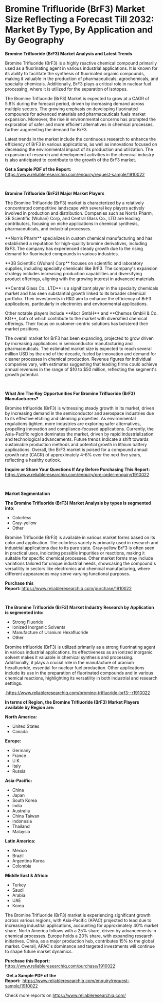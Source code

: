 <p><h1>Bromine Trifluoride (BrF3) Market Size Reflecting a Forecast Till 2032: Market By Type, By Application and By Geography</h1></p><p><strong>Bromine Trifluoride (BrF3) Market Analysis and Latest Trends</strong></p>
<p><p>Bromine Trifluoride (BrF3) is a highly reactive chemical compound primarily used as a fluorinating agent in various industrial applications. It is known for its ability to facilitate the synthesis of fluorinated organic compounds, making it valuable in the production of pharmaceuticals, agrochemicals, and specialty chemicals. Additionally, BrF3 plays a critical role in nuclear fuel processing, where it is utilized for the separation of isotopes.</p><p>The Bromine Trifluoride (BrF3) Market is expected to grow at a CAGR of 5.8% during the forecast period, driven by increasing demand across multiple sectors. The growing emphasis on developing fluorinated compounds for advanced materials and pharmaceuticals fuels market expansion. Moreover, the rise in environmental concerns has prompted the exploration of safer and more efficient alternatives in chemical processes, further augmenting the demand for BrF3.</p><p>Latest trends in the market include the continuous research to enhance the efficiency of BrF3 in various applications, as well as innovations focused on decreasing the environmental impact of its production and utilization. The expansion of research and development activities in the chemical industry is also anticipated to contribute to the growth of the BrF3 market.</p></p>
<p><strong>Get a Sample PDF of the Report:&nbsp;</strong> <a href="https://www.reliableresearchiq.com/enquiry/request-sample/1910022?utm_campaign=1720&utm_medium=2&utm_source=Github&utm_content=ia&utm_term=03042025&utm_id=bromine-trifluoride-brf3">https://www.reliableresearchiq.com/enquiry/request-sample/1910022</a></p>
<p>&nbsp;</p>
<p><strong>Bromine Trifluoride (BrF3) Major Market Players</strong></p>
<p><p>The Bromine Trifluoride (BrF3) market is characterized by a relatively concentrated competitive landscape with several key players actively involved in production and distribution. Companies such as Norris Pharm, 3B Scientific (Wuhan) Corp, and Central Glass Co., LTD are leading contributors, focusing on niche applications in chemical synthesis, pharmaceuticals, and industrial processes.</p><p>**Norris Pharm** specializes in custom chemical manufacturing and has established a reputation for high-quality bromine derivatives, including BrF3. The company has experienced steady growth due to the rising demand for fluorinated compounds in various industries.</p><p>**3B Scientific (Wuhan) Corp** focuses on scientific and laboratory supplies, including specialty chemicals like BrF3. The company's expansion strategy includes increasing production capabilities and diversifying product offerings, aligning with the growing interest in advanced materials.</p><p>**Central Glass Co., LTD** is a significant player in the specialty chemicals market and has seen substantial growth linked to its broader chemical portfolio. Their investments in R&D aim to enhance the efficiency of BrF3 applications, particularly in electronics and environmental applications.</p><p>Other notable players include **Abcr GmbH** and **Chemos GmbH & Co. KG**, both of which contribute to the market with diversified chemical offerings. Their focus on customer-centric solutions has bolstered their market positions.</p><p>The overall market for BrF3 has been expanding, projected to grow driven by increasing applications in semiconductor manufacturing and pharmaceuticals. The estimated market size is expected to reach several million USD by the end of the decade, fueled by innovation and demand for cleaner processes in chemical production. Revenue figures for individual companies vary, with estimates suggesting that leading firms could achieve annual revenues in the range of $10 to $50 million, reflecting the segment's growth potential.</p></p>
<p>&nbsp;</p>
<p><strong>What Are The Key Opportunities For Bromine Trifluoride (BrF3) Manufacturers?</strong></p>
<p><p>Bromine trifluoride (BrF3) is witnessing steady growth in its market, driven by increasing demand in the semiconductor and aerospace industries due to its effective etching and cleaning properties. As environmental regulations tighten, more industries are exploring safer alternatives, propelling innovation and compliance-focused applications. Currently, the Asia-Pacific region dominates the market, driven by rapid industrialization and technological advancements. Future trends indicate a shift towards sustainable production methods and potential growth in lithium battery applications. Overall, the BrF3 market is poised for a compound annual growth rate (CAGR) of approximately 4-6% over the next five years, reflecting a healthy outlook.</p></p>
<p><strong>Inquire or Share Your Questions If Any Before Purchasing This Report:</strong> <a href="https://www.reliableresearchiq.com/enquiry/pre-order-enquiry/1910022?utm_campaign=1720&utm_medium=2&utm_source=Github&utm_content=ia&utm_term=03042025&utm_id=bromine-trifluoride-brf3">https://www.reliableresearchiq.com/enquiry/pre-order-enquiry/1910022</a></p>
<p>&nbsp;</p>
<p><strong>Market Segmentation</strong></p>
<p><strong>The Bromine Trifluoride (BrF3) Market Analysis by types is segmented into:</strong></p>
<p><ul><li>Colorless</li><li>Gray-yellow</li><li>Other</li></ul></p>
<p><p>Bromine Trifluoride (BrF3) is available in various market forms based on its color and application. The colorless variety is primarily used in research and industrial applications due to its pure state. Gray-yellow BrF3 is often seen in practical uses, indicating possible impurities or reactions, making it suitable for specific chemical processes. Other market forms may include variations tailored for unique industrial needs, showcasing the compound's versatility in sectors like electronics and chemical manufacturing, where different appearances may serve varying functional purposes.</p></p>
<p><strong>Purchase this Report:&nbsp;</strong><a href="https://www.reliableresearchiq.com/purchase/1910022?utm_campaign=1720&utm_medium=2&utm_source=Github&utm_content=ia&utm_term=03042025&utm_id=bromine-trifluoride-brf3">https://www.reliableresearchiq.com/purchase/1910022</a></p>
<p>&nbsp;</p>
<p><strong>The Bromine Trifluoride (BrF3) Market Industry Research by Application is segmented into:</strong></p>
<p><ul><li>Strong Fluoride</li><li>Ionized Inorganic Solvents</li><li>Manufacture of Uranium Hexafluoride</li><li>Other</li></ul></p>
<p><p>Bromine trifluoride (BrF3) is utilized primarily as a strong fluorinating agent in various industrial applications. Its effectiveness as an ionized inorganic solvent makes it valuable in chemical synthesis and processing. Additionally, it plays a crucial role in the manufacture of uranium hexafluoride, essential for nuclear fuel production. Other applications include its use in the preparation of fluorinated compounds and in various chemical reactions, highlighting its versatility in both industrial and research settings.</p></p>
<p><a href="https://www.reliableresearchiq.com/bromine-trifluoride-brf3--r1910022?utm_campaign=1720&utm_medium=2&utm_source=Github&utm_content=ia&utm_term=03042025&utm_id=bromine-trifluoride-brf3">&nbsp;https://www.reliableresearchiq.com/bromine-trifluoride-brf3--r1910022</a></p>
<p><strong>In terms of Region, the Bromine Trifluoride (BrF3) Market Players available by Region are:</strong></p>
<p>
    <p> <strong> North America: </strong>
        <ul>
            <li>United States</li>
            <li>Canada</li>
        </ul>
        </p> 
    <p> <strong> Europe: </strong>
        <ul>
            <li>Germany</li>
            <li>France</li>
            <li>U.K.</li>
            <li>Italy</li>
            <li>Russia</li>
        </ul>
        </p> 
    <p> <strong> Asia-Pacific: </strong>
        <ul>
            <li>China</li>
            <li>Japan</li>
            <li>South Korea</li>
            <li>India</li>
            <li>Australia</li>
            <li>China Taiwan</li>
            <li>Indonesia</li>
            <li>Thailand</li>
            <li>Malaysia</li>
        </ul>
        </p> 
    <p> <strong> Latin America: </strong>
        <ul>
            <li>Mexico</li>
            <li>Brazil</li>
            <li>Argentina Korea</li>
            <li>Colombia</li>
        </ul>
        </p> 
    <p> <strong> Middle East & Africa: </strong>
        <ul>
            <li>Turkey</li>
            <li>Saudi</li>
            <li>Arabia</li>
            <li>UAE</li>
            <li>Korea</li>
        </ul>
    </p>
    </p>
<p><p>The Bromine Trifluoride (BrF3) market is experiencing significant growth across various regions, with Asia-Pacific (APAC) projected to lead due to increasing industrial applications, accounting for approximately 40% market share. North America follows with a 25% share, driven by advancements in chemical processes. Europe holds a 20% share, with expanding research initiatives. China, as a major production hub, contributes 15% to the global market. Overall, APAC's dominance and targeted investments will continue to shape future market dynamics.</p></p>
<p><strong>Purchase this Report: </strong><a href="https://www.reliableresearchiq.com/purchase/1910022?utm_campaign=1720&utm_medium=2&utm_source=Github&utm_content=ia&utm_term=03042025&utm_id=bromine-trifluoride-brf3">https://www.reliableresearchiq.com/purchase/1910022</a></p>
<p>&nbsp;<strong>Get a Sample PDF of the Report:&nbsp;&nbsp;</strong><a href="https://www.reliableresearchiq.com/enquiry/request-sample/1910022?utm_campaign=1720&utm_medium=2&utm_source=Github&utm_content=ia&utm_term=03042025&utm_id=bromine-trifluoride-brf3">https://www.reliableresearchiq.com/enquiry/request-sample/1910022</a></p>
<p><strong></strong></p>
<p>Check more reports on <a href="https://www.reliableresearchiq.com/?utm_campaign=1720&utm_medium=2&utm_source=Github&utm_content=ia&utm_term=03042025&utm_id=bromine-trifluoride-brf3">https://www.reliableresearchiq.com/</a></p>